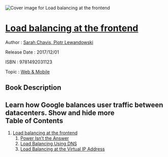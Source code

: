 ![Cover image for Load balancing at the frontend](https://imgdetail.ebookreading.net/cover/cover/web_mobile/EB9781492031123.jpg)

[Load balancing at the frontend](https://ebookreading.net/view/book/Load+balancing+at+the+frontend-EB9781492031123_1.html "Load balancing at the frontend")
====================================================================================================================

Author : [Sarah Chavis](https://ebookreading.net/search/author/Sarah+Chavis),[ Piotr Lewandowski](https://ebookreading.net/search/author/+Piotr+Lewandowski)

Release Date : 2017/12/01

ISBN : 9781492031123

Topic : [Web & Mobile](https://ebookreading.net/search/category/web-mobile)

Book Description
-----------------

 Learn how Google balances user traffic between datacenters.
        Show and hide more                
Table of Contents
-----------------

1. [Load balancing at the frontend](https://ebookreading.net/view/book/Load+balancing+at+the+frontend-EB9781492031123_3.html#chapter_load-balanc)
    1. [Power Isn’t the Answer](https://ebookreading.net/view/book/Load+balancing+at+the+frontend-EB9781492031123_3.html#idm139767211261696)
    1. [Load Balancing Using DNS](https://ebookreading.net/view/book/Load+balancing+at+the+frontend-EB9781492031123_3.html#idm139767211235920)
    1. [Load Balancing at the Virtual IP Address](https://ebookreading.net/view/book/Load+balancing+at+the+frontend-EB9781492031123_3.html#idm139767211232176)

